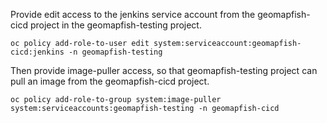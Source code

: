 Provide edit access to the jenkins service account from the geomapfish-cicd project in the geomapfish-testing project.

```
oc policy add-role-to-user edit system:serviceaccount:geomapfish-cicd:jenkins -n geomapfish-testing
```

Then provide image-puller access, so that geomapfish-testing project can pull an image from the geomapfish-cicd project.

```
oc policy add-role-to-group system:image-puller system:serviceaccounts:geomapfish-testing -n geomapfish-cicd
```
